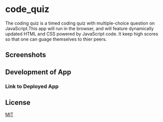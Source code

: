 # code_quiz
The coding quiz is a timed coding quiz with multiple-choice question on JavaScript.This app will run in the browser, and will feature dynamically updated HTML and CSS powered by JavaScript code. It keep high scores so that one can guage themselves to thier peers.

## Screenshots

## Development of App

### Link to Deployed App

## License
[MIT](https://choosealicense.com/licenses/mit/)
